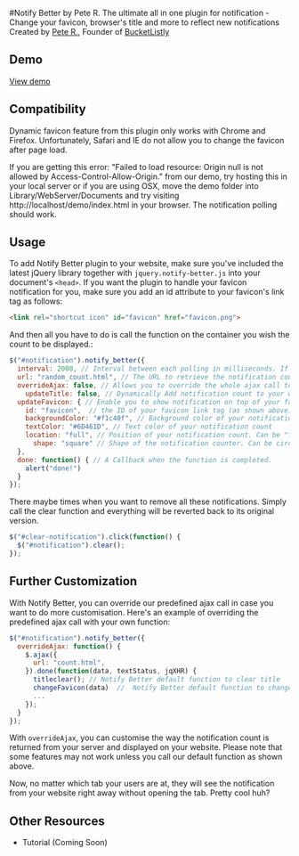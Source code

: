 #Notify Better by Pete R.
The ultimate all in one plugin for notification - Change your favicon, browser's title and more to reflect new notifications
Created by [Pete R.](http://www.thepetedesign.com), Founder of [BucketListly](http://www.bucketlistly.com)

## Demo
[View demo](http://peachananr.github.io/notify-better/demo/index.html)

## Compatibility
Dynamic favicon feature from this plugin only works with Chrome and Firefox. Unfortunately, Safari and IE do not allow you to change the favicon after page load.

If you are getting this error: "Failed to load resource: Origin null is not allowed by Access-Control-Allow-Origin." from our demo, try hosting this in your local server or if you are using OSX, move the demo folder into Library/WebServer/Documents and try visiting http://localhost/demo/index.html in your browser. The notification polling should work.

## Usage
To add Notify Better plugin to your website, make sure you've included the latest jQuery library together with `jquery.notify-better.js` into your document's `<head>`. If you want the plugin to handle your favicon notification for you, make sure you add an id attribute to your favicon's link tag as follows:
  
````html
<link rel="shortcut icon" id="favicon" href="favicon.png"> 
````
And then all you have to do is call the function on the container you wish the count to be displayed.:

````javascript
$("#notification").notify_better({
  interval: 2000, // Interval between each polling in milliseconds. If you want notification to update faster, lower the number or vice versa. Set to 0/false to execute only once on page load. Default is 5000 (5 seconds)
  url: "random_count.html", // The URL to retrieve the notification count.
  overrideAjax: false, // Allows you to override the whole ajax call to your notification in case you want to customise it. See more under Further Customization.
	updateTitle: false, // Dynamically Add notification count to your website's title
  updateFavicon: { // Enable you to show notification on top of your favicon dynamically
    id: "favicon",  // the ID of your favicon link tag (as shown above)
    backgroundColor: "#f1c40f", // Background color of your notification count
    textColor: "#6D461D", // Text color of your notification count
    location: "full", // Position of your notification count. Can be "full", "ne", "se", "sw", "nw". The default is full.
	  shape: "square" // Shape of the notification counter. Can be circle or square.
  },
  done: function() { // A Callback when the function is completed.
    alert("done!")
  }
});
````

There maybe times when you want to remove all these notifications. Simply call the clear function and everything will be reverted back to its original version.

````javascript
$("#clear-notification").click(function() {
  $("#notification").clear();
});
````

## Further Customization
With Notify Better, you can override our predefined ajax call in case you want to do more customisation. Here's an example of overriding the predefined ajax call with your own function:

````javascript
$("#notification").notify_better({
  overrideAjax: function() {
    $.ajax({
      url: "count.html",
    }).done(function(data, textStatus, jqXHR) {
      titleclear(); // Notify Better default function to clear title 
      changeFavicon(data)  //  Notify Better default function to change favicon dynamically 
      ...
    });
  }
});
````

With `overrideAjax`, you can customise the way the notification count is returned from your server and displayed on your website. Please note that some features may not work unless you call our default function as shown above.

Now, no matter which tab your users are at, they will see the notification from your website right away without opening the tab. Pretty cool huh?

## Other Resources
- Tutorial (Coming Soon)
